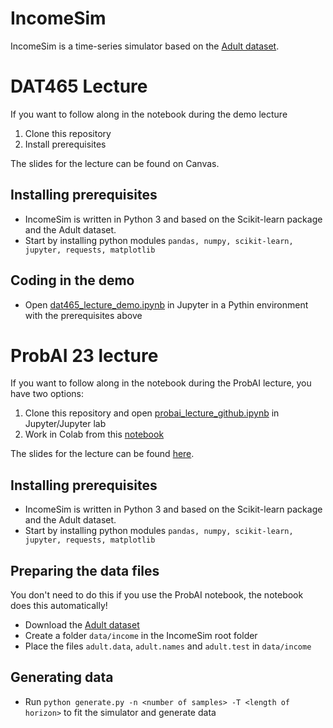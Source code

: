 # IncomeSim

IncomeSim is a time-series simulator based on the [Adult dataset](http://archive.ics.uci.edu/dataset/2/adult).

# DAT465 Lecture

If you want to follow along in the notebook during the demo lecture
1. Clone this repository
2. Install prerequisites

The slides for the lecture can be found on Canvas.

## Installing prerequisites

* IncomeSim is written in Python 3 and based on the Scikit-learn package and the Adult dataset. 
* Start by installing python modules ```pandas, numpy, scikit-learn, jupyter, requests, matplotlib```

## Coding in the demo

* Open [dat465_lecture_demo.ipynb](dat465_lecture_demo.ipynb) in Jupyter in a Pythin environment with the prerequisites above


# ProbAI 23 lecture

If you want to follow along in the notebook during the ProbAI lecture, you have two options: 
1. Clone this repository and open [probai_lecture_github.ipynb](probai_lecture_github.ipynb) in Jupyter/Jupyter lab
2. Work in Colab from this [notebook](https://colab.research.google.com/drive/1jlEsSYcCDiqhamshxhkdQ703KKWaJHL9?usp=sharing)

The slides for the lecture can be found [here](ProbAI_Causal_machine_learning.pdf).

## Installing prerequisites

* IncomeSim is written in Python 3 and based on the Scikit-learn package and the Adult dataset. 
* Start by installing python modules ```pandas, numpy, scikit-learn, jupyter, requests, matplotlib```

## Preparing the data files 

You don't need to do this if you use the ProbAI notebook, the notebook does this automatically!

* Download the [Adult dataset](http://archive.ics.uci.edu/dataset/2/adult)
* Create a folder ``` data/income ``` in the IncomeSim root folder
* Place the files ``` adult.data ```, ``` adult.names ``` and ``` adult.test ``` in ``` data/income ```

## Generating data 


* Run ``` python generate.py -n <number of samples> -T <length of horizon> ``` to fit the simulator and generate data
